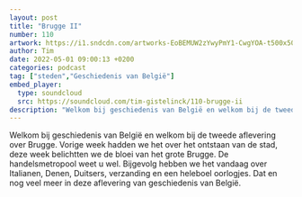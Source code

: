 ```yaml
---
layout: post
title: "Brugge II"
number: 110
artwork: https://i1.sndcdn.com/artworks-EoBEMUW2zYwyPmY1-CwgYOA-t500x500.jpg
author: Tim
date: 2022-05-01 09:00:13 +0200
categories: podcast
tag: ["steden","Geschiedenis van België"]
embed_player:
  type: soundcloud
  src: https://soundcloud.com/tim-gistelinck/110-brugge-ii
description: "Welkom bij geschiedenis van België en welkom bij de tweede aflevering over Brugge."
---
```

Welkom bij geschiedenis van België en welkom bij de tweede aflevering over Brugge. Vorige week hadden we het over het ontstaan van de stad, deze week belichtten we de bloei van het grote Brugge. De handelsmetropool weet u wel. Bijgevolg hebben we het vandaag over Italianen, Denen, Duitsers, verzanding en een heleboel oorlogjes. Dat en nog veel meer in deze aflevering van geschiedenis van België.